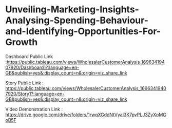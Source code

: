# Unveiling-Marketing-Insights-Analysing-Spending-Behaviour-and-Identifying-Opportunities-For-Growth


Dashboard Public Link :https://public.tableau.com/views/WholesalerCustomerAnalysis_16963419407920/Dashboard1?:language=en-GB&publish=yes&:display_count=n&:origin=viz_share_link

Story Public Link : https://public.tableau.com/views/WholesalerCustomerAnalysis_16963419407920/Story1?:language=en-GB&publish=yes&:display_count=n&:origin=viz_share_link

Video Demonstration Link : https://drive.google.com/drive/folders/1rwqXGddNtVyal3K7pvPLJ3ZyXpMGoB5F      
